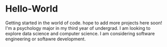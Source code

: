 # Hello-World
Getting started in the world of code. hope to add more projects here soon!
I'm a psychology major in my third year of undergrad. I am looking to explore data science and computer science.
I am considering software engineering or softawre development.
